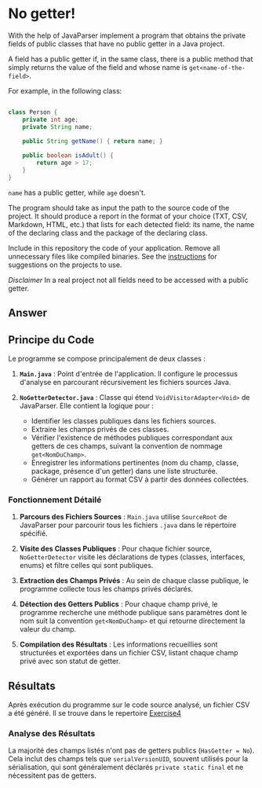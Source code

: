 # No getter!

With the help of JavaParser implement a program that obtains the private fields of public classes that have no public getter in a Java project. 

A field has a public getter if, in the same class, there is a public method that simply returns the value of the field and whose name is `get<name-of-the-field>`.

For example, in the following class:

```Java

class Person {
    private int age;
    private String name;
    
    public String getName() { return name; }

    public boolean isAdult() {
        return age > 17;
    }
}
```

`name` has a public getter, while `age` doesn't.

The program should take as input the path to the source code of the project. It should produce a report in the format of your choice (TXT, CSV, Markdown, HTML, etc.) that lists for each detected field: its name, the name of the declaring class and the package of the declaring class.

Include in this repository the code of your application. Remove all unnecessary files like compiled binaries. See the [instructions](../sujet.md) for suggestions on the projects to use.

*Disclaimer* In a real project not all fields need to be accessed with a public getter.


## Answer

## Principe du Code

Le programme se compose principalement de deux classes :

1. **`Main.java`** : Point d'entrée de l'application. Il configure le processus d'analyse en parcourant récursivement les fichiers sources Java.

2. **`NoGetterDetector.java`** : Classe qui étend `VoidVisitorAdapter<Void>` de JavaParser. Elle contient la logique pour :
    - Identifier les classes publiques dans les fichiers sources.
    - Extraire les champs privés de ces classes.
    - Vérifier l'existence de méthodes publiques correspondant aux getters de ces champs, suivant la convention de nommage `get<NomDuChamp>`.
    - Enregistrer les informations pertinentes (nom du champ, classe, package, présence d'un getter) dans une liste structurée.
    - Générer un rapport au format CSV à partir des données collectées.

### Fonctionnement Détailé

1. **Parcours des Fichiers Sources** : `Main.java` utilise `SourceRoot` de JavaParser pour parcourir tous les fichiers `.java` dans le répertoire spécifié.

2. **Visite des Classes Publiques** : Pour chaque fichier source, `NoGetterDetector` visite les déclarations de types (classes, interfaces, enums) et filtre celles qui sont publiques.

3. **Extraction des Champs Privés** : Au sein de chaque classe publique, le programme collecte tous les champs privés déclarés.

4. **Détection des Getters Publics** : Pour chaque champ privé, le programme recherche une méthode publique sans paramètres dont le nom suit la convention `get<NomDuChamp>` et qui retourne directement la valeur du champ.

5. **Compilation des Résultats** : Les informations recueillies sont structurées et exportées dans un fichier CSV, listant chaque champ privé avec son statut de getter.

## Résultats

Après exécution du programme sur le code source analysé, un fichier CSV a été généré. Il se trouve dans le repertoire [Exercise4](../code/Exercise4/no_getter_report.csv)

### Analyse des Résultats

La majorité des champs listés n'ont pas de getters publics (`HasGetter = No`). Cela inclut des champs tels que `serialVersionUID`, souvent utilisés pour la sérialisation, qui sont généralement déclarés `private static final` et ne nécessitent pas de getters.
